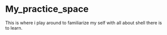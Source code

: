 # My_practice_space
This is where i play around to familiarize my self with all about shell there is to learn.
